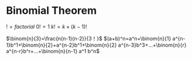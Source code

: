 # Binomial Theorem

$! = factorial$
$0!=1$
$k!=k\times (k-1)!$

$\binom{n}{3}=\frac{n(n-1)(n-2)}{3！}$
$(a+b)^n=a^n+\binom{n}{1} a^{n-1}b^1+\binom{n}{2}+a^{n-2}b^1+\binom{n}{2} a^{n-3}b^3+...+\binom{n}{r} a^{n-r}b^r+...+\binom{n}{n-1} a^1 b^n$

